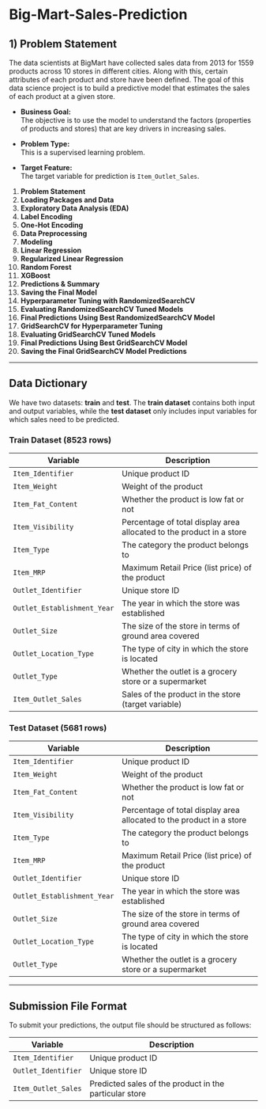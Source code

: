 # **Big-Mart-Sales-Prediction**  

## 1) Problem Statement

The data scientists at BigMart have collected sales data from 2013 for 1559 products across 10 stores in different cities. Along with this, certain attributes of each product and store have been defined. The goal of this data science project is to build a predictive model that estimates the sales of each product at a given store.

- **Business Goal:**  
  The objective is to use the model to understand the factors (properties of products and stores) that are key drivers in increasing sales.

- **Problem Type:**  
  This is a supervised learning problem.

- **Target Feature:**  
  The target variable for prediction is `Item_Outlet_Sales`.

1. **Problem Statement**
2. **Loading Packages and Data**
3. **Exploratory Data Analysis (EDA)**
4. **Label Encoding**
5. **One-Hot Encoding**
6. **Data Preprocessing**
7. **Modeling**
8. **Linear Regression**
9. **Regularized Linear Regression**
10. **Random Forest**
11. **XGBoost**
12. **Predictions & Summary**
13. **Saving the Final Model**
14. **Hyperparameter Tuning with RandomizedSearchCV**
15. **Evaluating RandomizedSearchCV Tuned Models**
16. **Final Predictions Using Best RandomizedSearchCV Model**
17. **GridSearchCV for Hyperparameter Tuning**
18. **Evaluating GridSearchCV Tuned Models**
19. **Final Predictions Using Best GridSearchCV Model**
20. **Saving the Final GridSearchCV Model Predictions**

---

## Data Dictionary

We have two datasets: **train** and **test**. The **train dataset** contains both input and output variables, while the **test dataset** only includes input variables for which sales need to be predicted.

### Train Dataset (8523 rows)

| Variable                  | Description                                                              |
|---------------------------|--------------------------------------------------------------------------|
| `Item_Identifier`          | Unique product ID                                                        |
| `Item_Weight`              | Weight of the product                                                     |
| `Item_Fat_Content`         | Whether the product is low fat or not                                    |
| `Item_Visibility`          | Percentage of total display area allocated to the product in a store    |
| `Item_Type`                | The category the product belongs to                                      |
| `Item_MRP`                 | Maximum Retail Price (list price) of the product                        |
| `Outlet_Identifier`        | Unique store ID                                                          |
| `Outlet_Establishment_Year`| The year in which the store was established                              |
| `Outlet_Size`              | The size of the store in terms of ground area covered                    |
| `Outlet_Location_Type`     | The type of city in which the store is located                           |
| `Outlet_Type`              | Whether the outlet is a grocery store or a supermarket                   |
| `Item_Outlet_Sales`        | Sales of the product in the store (target variable)                     |

### Test Dataset (5681 rows)

| Variable                  | Description                                                              |
|---------------------------|--------------------------------------------------------------------------|
| `Item_Identifier`          | Unique product ID                                                        |
| `Item_Weight`              | Weight of the product                                                     |
| `Item_Fat_Content`         | Whether the product is low fat or not                                    |
| `Item_Visibility`          | Percentage of total display area allocated to the product in a store    |
| `Item_Type`                | The category the product belongs to                                      |
| `Item_MRP`                 | Maximum Retail Price (list price) of the product                        |
| `Outlet_Identifier`        | Unique store ID                                                          |
| `Outlet_Establishment_Year`| The year in which the store was established                              |
| `Outlet_Size`              | The size of the store in terms of ground area covered                    |
| `Outlet_Location_Type`     | The type of city in which the store is located                           |
| `Outlet_Type`              | Whether the outlet is a grocery store or a supermarket                   |

---

## Submission File Format

To submit your predictions, the output file should be structured as follows:

| Variable               | Description                                                   |
|------------------------|---------------------------------------------------------------|
| `Item_Identifier`       | Unique product ID                                             |
| `Outlet_Identifier`     | Unique store ID                                               |
| `Item_Outlet_Sales`     | Predicted sales of the product in the particular store       |

